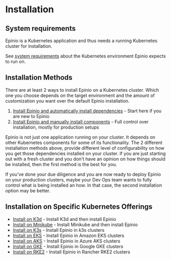 # Installation

## System requirements

Epinio is a Kubernetes application and thus needs a running Kubernetes
cluster for installation.

See [system requirements](system_requirements.md) about the Kubernetes
environment Epinio expects to run on.

## Installation Methods

There are at least 2 ways to install Epinio on a Kubernetes cluster. Which one
you choose depends on the target environment and the amount of customization
you want over the default Epinio installation.

1. [Install Epinio and automatically install dependencies](installation/install_epinio_auto.md) - Start here if you are new to Epinio
2. [Install Epinio and manually install components](installation/install_epinio_manual.md) - Full control over installation, mostly for production setups

Epinio is not just one application running on your cluster. It depends on other Kubernetes components for some of its functionality. The 2 different installation methods above, provide different level of configurability on how you get those dependencies installed on your cluster. If you are just starting out with a fresh cluster and you don't have an opinion on how things should be installed, then the first method is the best for you.

If you've done your due diligence and you are now ready to deploy Epinio on your production clusters, maybe your Dev Ops team wants to fully control what is being installed an how. In that case, the second installation option may be better.

## Installation on Specific Kubernetes Offerings

- [Install on K3d](install_epinio_on_k3d.md) - Install K3d and then install Epinio
- [Install on Minikube](install_epinio_on_minikube.md) - Install Minikube and then install Epinio
- [Install on K3s](install_epinio_on_k3s.md) - Install Epinio in k3s clusters
- [Install on EKS](install_epinio_on_eks.md) - Install Epinio in Amazon EKS clusters
- [Install on AKS](install_epinio_on_aks.md) - Install Epinio in Azure AKS clusters
- [Install on GKE](install_epinio_on_gke.md) - Install Epinio in Google GKE clusters
- [Install on RKE2](install_epinio_on_rke.md) - Install Epinio in Rancher RKE2 clusters
